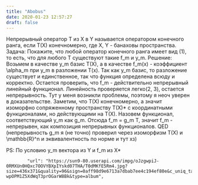 ```yaml
---
title: "Abobus"
date: 2020-01-23 12:57:27
draft: false
---
```


Непрерывный оператор T из X в Y называется оператором конечного ранга, если T(X) конечномерно, где X, Y - банаховы пространства.
Задача:
Покажите, что любой оператор конечного ранга имеет вид (1), то есть, что для любого T существуют такие f_m и y_m.
Решение:
Возьмем в качестве y_m базис T(X), а в качестве f_m(x) - коэффициент \alpha_m при y_m в разложении T(x). Так как y_m базис, то разложение существует и единственное, так что функция определена всюду и корректно. Остается проверить, что f_m - действительно непрерывный линейный функционал. Линейность проверяется легко(2, 3), остается непрерывность. Тут у меня возникли проблемы, поэтому я неоч уверен в доказательстве. Заметим, что T(X) конечномерно, а значит изоморфно сопряженному пространству T(X)* с координатными функционалами, но действующими на T(X). Назовем функционал, соответствующий y_m как g_m. Отсюда f_m = g_m T, значит f_m - непрерывен, как композиция непрерывных функционалов. QED
(непрерывность g_m я (не точно) проверил через изоморфизм T(X) и \mathbb{R}^n и эквивалентность по норме и тут хз)

PS: По условию y_m вектора из Y и f_m из X*

            "url": "https://sun9-80.userapi.com/impg/oJzgwpiJ-0RMXUn0HQxc7OOVYBXpIYskd07THA/T0dMKfE5Rm4.jpg?size=436x371&quality=96&sign=0aff98d9e6713a7dbab7ee4c194ef80e&c_uniq_tag=i_XKLDoHF4vNUqpWJj-wpOPM1Z5XdWqT3prOGarW8Bk&type=album",
